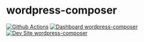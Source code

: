 # wordpress-composer

[![Github Actions](https://github.com/jhchang-gh/wordpress-composer/actions/workflows/build_deploy_and_test.yml/badge.svg)](https://github.com/jhchang-gh/wordpress-composer/actions/workflows/build_deploy_and_test.yml)
[![Dashboard wordpress-composer](https://img.shields.io/badge/dashboard-wordpress_composer-yellow.svg)](https://dashboard.pantheon.io/sites/ed7c9d91-87c8-4f18-a1a6-3d22210b195a#dev/code)
[![Dev Site wordpress-composer](https://img.shields.io/badge/site-wordpress_composer-blue.svg)](http://dev-wordpress-composer.pantheonsite.io/)